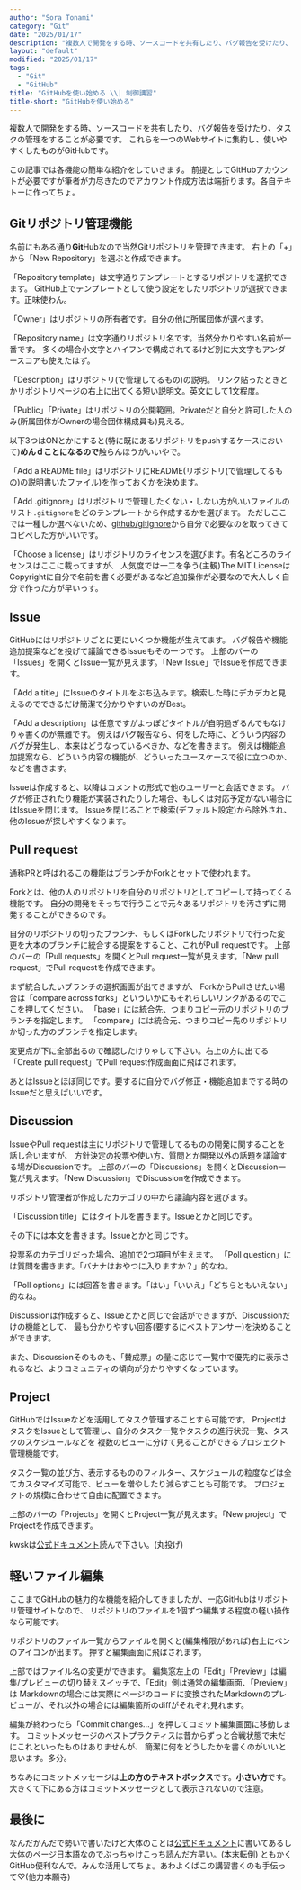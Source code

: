 ```yaml
---
author: "Sora Tonami"
category: "Git"
date: "2025/01/17"
description: "複数人で開発をする時、ソースコードを共有したり、バグ報告を受けたり、タスクの管理をすることが必要です。これらを一つのWebサイトに集約し使いやすくしたものがGitHubです。"
layout: "default"
modified: "2025/01/17"
tags:
  - "Git"
  - "GitHub"
title: "GitHubを使い始める \\| 制御講習"
title-short: "GitHubを使い始める"
---
```


複数人で開発をする時、ソースコードを共有したり、バグ報告を受けたり、タスクの管理をすることが必要です。
これらを一つのWebサイトに集約し、使いやすくしたものがGitHubです。

この記事では各機能の簡単な紹介をしていきます。
前提としてGitHubアカウントが必要ですが筆者が力尽きたのでアカウント作成方法は端折ります。各自テキトーに作ってちょ。

## Gitリポジトリ管理機能

名前にもある通り**Git**Hubなので当然Gitリポジトリを管理できます。
右上の「+」から「New Repository」を選ぶと作成できます。

「Repository template」は文字通りテンプレートとするリポジトリを選択できます。
GitHub上でテンプレートとして使う設定をしたリポジトリが選択できます。正味使わん。

「Owner」はリポジトリの所有者です。自分の他に所属団体が選べます。

「Repository name」は文字通りリポジトリ名です。当然分かりやすい名前が一番です。
多くの場合小文字とハイフンで構成されてるけど別に大文字もアンダースコアも使えたはず。

「Description」はリポジトリ(で管理してるもの)の説明。
リンク貼ったときとかリポジトリページの右上に出てくる短い説明文。英文にして1文程度。

「Public」「Private」はリポジトリの公開範囲。Privateだと自分と許可した人のみ(所属団体がOwnerの場合団体構成員も)見える。

以下3つはONとかにすると(特に既にあるリポジトリをpushするケースにおいて)**めんｄことになるので**触らんほうがいいやで。

「Add a README file」はリポジトリにREADME(リポジトリ(で管理してるもの)の説明書いたファイル)を作っておくかを決めます。

「Add .gitignore」はリポジトリで管理したくない・しない方がいいファイルのリスト`.gitignore`をどのテンプレートから作成するかを選びます。
ただしここでは一種しか選べないため、[github/gitignore](https://github.com/github/gitignore)から自分で必要なのを取ってきてコピペした方がいいです。

「Choose a license」はリポジトリのライセンスを選びます。有名どころのライセンスはここに載ってますが、
人気度では一二を争う(主観)The MIT LicenseはCopyrightに自分で名前を書く必要があるなど追加操作が必要なので大人しく自分で作った方が早いっす。

## Issue

GitHubにはリポジトリごとに更にいくつか機能が生えてます。
バグ報告や機能追加提案などを投げて議論できるIssueもその一つです。
上部のバーの「Issues」を開くとIssue一覧が見えます。「New Issue」でIssueを作成できます。

「Add a title」にIssueのタイトルをぶち込みます。検索した時にデカデカと見えるのでできるだけ簡潔で分かりやすいのがBest。

「Add a description」は任意ですがよっぽどタイトルが自明過ぎるんでもなけりゃ書くのが無難です。
例えばバグ報告なら、何をした時に、どういう内容のバグが発生し、本来はどうなっているべきか、などを書きます。
例えば機能追加提案なら、どういう内容の機能が、どういったユースケースで役に立つのか、などを書きます。

Issueは作成すると、以降はコメントの形式で他のユーザーと会話できます。
バグが修正されたり機能が実装されたりした場合、もしくは対応予定がない場合にはIssueを閉じます。
Issueを閉じることで検索(デフォルト設定)から除外され、他のIssueが探しやすくなります。

## Pull request

通称PRと呼ばれるこの機能はブランチかForkとセットで使われます。

Forkとは、他の人のリポジトリを自分のリポジトリとしてコピーして持ってくる機能です。
自分の開発をそっちで行うことで元々あるリポジトリを汚さずに開発することができるのです。

自分のリポジトリの切ったブランチ、もしくはForkしたリポジトリで行った変更を大本のブランチに統合する提案をすること、これがPull requestです。
上部のバーの「Pull requests」を開くとPull request一覧が見えます。「New pull request」でPull requestを作成できます。

まず統合したいブランチの選択画面が出てきますが、
ForkからPullさせたい場合は「compare across forks」といういかにもそれらしいリンクがあるのでここを押してください。
「base」には統合先、つまりコピー元のリポジトリのブランチを指定します。
「compare」には統合元、つまりコピー先のリポジトリか切った方のブランチを指定します。

変更点が下に全部出るので確認したけりゃして下さい。右上の方に出てる「Create pull request」でPull request作成画面に飛ばされます。

あとはIssueとほぼ同じです。要するに自分でバグ修正・機能追加までする時のIssueだと思えばいいです。

## Discussion

IssueやPull requestは主にリポジトリで管理してるものの開発に関することを話し合いますが、
方針決定の投票や使い方、質問とか開発以外の話題を議論する場がDiscussionです。
上部のバーの「Discussions」を開くとDiscussion一覧が見えます。「New Discussion」でDiscussionを作成できます。

リポジトリ管理者が作成したカテゴリの中から議論内容を選びます。

「Discussion title」にはタイトルを書きます。Issueとかと同じです。

その下には本文を書きます。Issueとかと同じです。

投票系のカテゴリだった場合、追加で2つ項目が生えます。
「Poll question」には質問を書きます。「バナナはおやつに入りますか？」的なね。

「Poll options」には回答を書きます。「はい」「いいえ」「どちらともいえない」的なね。

Discussionは作成すると、Issueとかと同じで会話ができますが、Discussionだけの機能として、
最も分かりやすい回答(要するにベストアンサー)を決めることができます。

また、Discussionそのものも、「賛成票」の量に応じて一覧中で優先的に表示されるなど、よりコミュニティの傾向が分かりやすくなっています。

## Project

GitHubではIssueなどを活用してタスク管理することすら可能です。
ProjectはタスクをIssueとして管理し、自分のタスク一覧やタスクの進行状況一覧、タスクのスケジュールなどを
複数のビューに分けて見ることができるプロジェクト管理機能です。

タスク一覧の並び方、表示するもののフィルター、スケジュールの粒度などは全てカスタマイズ可能で、ビューを増やしたり減らすことも可能です。
プロジェクトの規模に合わせて自由に配置できます。

上部のバーの「Projects」を開くとProject一覧が見えます。「New project」でProjectを作成できます。

kwskは[公式ドキュメント](https://docs.github.com/ja/issues/planning-and-tracking-with-projects)読んで下さい。(丸投げ)

## 軽いファイル編集

ここまでGitHubの魅力的な機能を紹介してきましたが、一応GitHubはリポジトリ管理サイトなので、
リポジトリのファイルを1個ずつ編集する程度の軽い操作なら可能です。

リポジトリのファイル一覧からファイルを開くと(編集権限があれば)右上にペンのアイコンが出ます。
押すと編集画面に飛ばされます。

上部ではファイル名の変更ができます。
編集窓左上の「Edit」「Preview」は編集/プレビューの切り替えスイッチで、「Edit」側は通常の編集画面、「Preview」は
Markdownの場合には実際にページのコードに変換されたMarkdownのプレビューが、それ以外の場合には編集箇所のdiffがそれぞれ見れます。

編集が終わったら「Commit changes...」を押してコミット編集画面に移動します。
コミットメッセージのベストプラクティスは昔からずっと合戦状態で未だにこれといったものはありませんが、
簡潔に何をどうしたかを書くのがいいと思います。多分。

ちなみにコミットメッセージは**上の方のテキストボックス**です。**小さい方**です。
大きくて下にある方はコミットメッセージとして表示されないので注意。

## 最後に

なんだかんだで勢いで書いたけど大体のことは[公式ドキュメント](https://docs.github.com/ja)に書いてあるし大体のページ日本語なのでぶっちゃけこっち読んだ方早い。(本末転倒)
ともかくGitHub便利なんで。みんな活用してちょ。あわよくばこの講習書くのも手伝って♡(他力本願寺)
